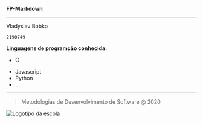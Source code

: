 **FP-Markdown**

---

Vladyslav Bobko

`2190749`

**Linguagens de programção conhecida:**

- C

* Javascript
* Python
* ...

---

> Metodologias de Desenvolvimento de Software @ 2020

![Logotipo da escola](https://www.ipleiria.pt/normasgraficas/wp-content/uploads/sites/80/2016/08/sas_h-01.jpg)